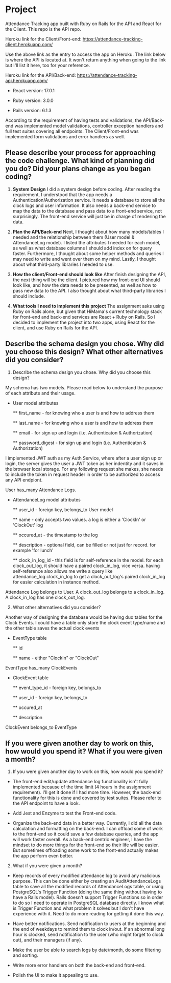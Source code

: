 # Project

Attendance Tracking app built with Ruby on Rails for the API and React for the Client. This repo is the API repo.

Heroku link for the Client/Front-end: https://attendance-tracking-client.herokuapp.com/

Use the above link as the entry to access the app on Heroku. The link below is where the API is located at. It won't return anything when going to the link but I'll list it here, too for your reference.

Heroku link for the API/Back-end: https://attendance-tracking-api.herokuapp.com/

* React version: 17.0.1

* Ruby version: 3.0.0

* Rails version: 6.1.3

According to the requirement of having tests and validations, the API/Back-end was implemented model validations, controller exception handlers and full test suites covering all endpoints. The Client/Front-end was implemented form validations and error handlers as well.

## Please describe your process for approaching the code challenge. What kind of planning did you do? Did your plans change as you began coding?

1. **System Design**
I did a system design before coding. After reading the requirement, I understood that the app needs a Authentication/Authorization service. It needs a database to store all the clock logs and user information. It also needs a back-end service to map the data to the database and pass data to a front-end service, not surprisingly. The front-end service will just be in charge of rendering the data.

2. **Plan the API/Back-end**
Next, I thought about how many models/tables I needed and the relationship between them (User model & AttendanceLog model). I listed the attributes I needed for each model, as well as what database columns I should add index on for query faster. Furthermore, I thought about some helper methods and queries I may need to write and went over them on my mind. Lastly, I thought about what third-party libraries I needed to use.

3. **How the client/Front-end should look like**
After finish designing the API, the next thing will be the client. I pictured how my front-end UI should look like, and how the data needs to be presented, as well as how to pass new data to the API. I also thought about what third-party libraries I should include.

4. **What tools I need to implement this project**
The assignment asks using Ruby on Rails alone, but given that HiMama's current technology stack for front-end and back-end services are React + Ruby on Rails. So I decided to implement the project into two apps, using React for the client, and use Ruby on Rails for the API.

## Describe the schema design you chose. Why did you choose this design? What other alternatives did you consider?

1. Describe the schema design you chose. Why did you choose this design?

My schema has two models. Please read below to understand the purpose of each attribute and their usage.

* User model attributes

  ** first_name - for knowing who a user is and how to address them
  
  ** last_name - for knowing who a user is and how to address them
  
  ** email - for sign up and login (i.e. Authenticaton & Authorization)
  
  ** password_digest - for sign up and login (i.e. Authenticaton & Authorization)
  
I implemented JWT auth as my Auth Service, where after a user sign up or login, the server gives the user a JWT token as her indentity and it saves in the browser local storage. For any following request she makes, she needs to include the token in request header in order to be authorized to access any API endpiont.

User has_many Attendance Logs.

* AttendanceLog model attributes

  ** user_id - foreign key, belongs_to User model
  
  ** name - only accepts two values. a log is either a 'ClockIn' or 'ClockOut' log

  ** occured_at - the timestamp to the log
  
  ** description - optional field, can be filled or not just for record. for example 'for lunch'
  
  ** clock_in_log_id - this field is for self-reference in the model. for each clock_out_log, it should have a paired clock_in_log, vice versa. having self-reference also allows me write a query like attendance_log.clock_in_log to get a clock_out_log's paired clock_in_log for easier calculation in instance method.
  
Attendance Log belongs to User. A clock_out_log belongs to a clock_in_log. A clock_in_log has one clock_out_log.

2. What other alternatives did you consider?

Another way of designing the database would be having duo tables for the Clock Events. I could have a table only store the clock event type/name and the other table saves the actual clock events

* EventType table
  
  ** id
  
  ** name - either "ClockIn" or "ClockOut"
  
EventType has_many ClockEvents

* ClockEvent table

  ** event_type_id - foreign key, belongs_to
  
  ** user_id - foreign key, belongs_to
  
  ** occured_at
  
  ** description
  
ClockEvent belongs_to EventType

## If you were given another day to work on this, how would you spend it? What if you were given a month?

1. If you were given another day to work on this, how would you spend it?

* The front-end edit/update attendance log functionality isn't fully implemented because of the time limit (4 hours in the assignment requirement). I'll get it done if I had more time. However, the back-end functionality for this is done and covered by test suites. Please refer to the API endpoint to have a look.

* Add Jest and Enzyme to test the Front-end code.

* Organize the back-end data in a better way. Currently, I did all the data calculation and formatting on the back-end. I can offload some of work to the front-end so it could save a few database queries, and the app will work faster overall. As a back-end centric engineer, I have the mindset to do more things for the front-end so their life will be easier. But sometimes offloading some work to the front-end actually makes the app perform even better.

2. What if you were given a month?

* Keep records of every modified attendance log to avoid any malicious purpose. This can be done either by creating an AuditAttendanceLogs table to save all the modified records of AttendanceLogs table, or using PostgreSQL's Trigger Function (doing the same thing without having to have a Rails model). Rails doesn't support Trigger Functions so in order to do so I need to operate in PostgreSQL database directly. I know what is Trigger Function and what problem it solves but I don't have experience with it. Need to do more reading for getting it done this way.

* Have better notifications. Send notification to users at the beginning and the end of weekdays to remind them to clock in/out. If an abnormal long hour is clocked, send notification to the user (who might forget to clock out), and their managers (if any).

* Make the user be able to search logs by date/month, do some filtering and sorting.

* Write more error handlers on both the back-end and front-end.

* Polish the UI to make it appealing to use.
